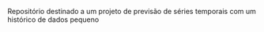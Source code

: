 Repositório destinado a um projeto de previsão de séries temporais com um histórico de dados pequeno
